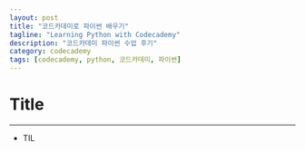 ```yaml
---
layout: post
title: "코드카데미로 파이썬 배우기"
tagline: "Learning Python with Codecademy"
description: "코드카데미 파이썬 수업 후기"
category: codecademy
tags: [codecademy, python, 코드카데미, 파이썬]
---
```


# Title
-----
* TIL
